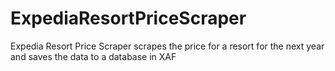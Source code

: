 # ExpediaResortPriceScraper
Expedia Resort Price Scraper scrapes the price for a resort for the next year and saves the data to a database in XAF
